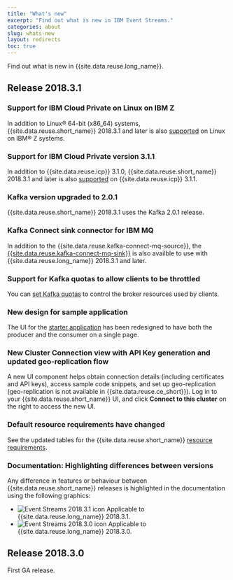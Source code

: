 ```yaml
---
title: "What's new"
excerpt: "Find out what is new in IBM Event Streams."
categories: about
slug: whats-new
layout: redirects
toc: true
---
```


Find out what is new in {{site.data.reuse.long_name}}.

## Release 2018.3.1

### Support for IBM Cloud Private on Linux on IBM Z

In addition to Linux® 64-bit (x86_64) systems, {{site.data.reuse.short_name}} 2018.3.1 and later is also [supported](../../installing/prerequisites/#ibm-cloud-private-environment) on Linux on IBM® Z systems.

### Support for IBM Cloud Private version 3.1.1

In addition to {{site.data.reuse.icp}} 3.1.0, {{site.data.reuse.short_name}} 2018.3.1 and later is also [supported](../../installing/prerequisites/#ibm-cloud-private-environment) on {{site.data.reuse.icp}} 3.1.1.

### Kafka version upgraded to 2.0.1

{{site.data.reuse.short_name}} 2018.3.1 uses the Kafka 2.0.1 release.

### Kafka Connect sink connector for IBM MQ

In addition to the {{site.data.reuse.kafka-connect-mq-source}}, the [{{site.data.reuse.kafka-connect-mq-sink}}](../../connecting/mq/sink/) is also availble to use with {{site.data.reuse.long_name}} 2018.3.1 and later.

### Support for Kafka quotas to allow clients to be throttled

You can [set Kafka quotas](../../administering/quotas/) to control the broker resources used by clients.

### New design for sample application

The UI for the [starter application](../../getting-started/generating-starter-app/) has been redesigned to have both the producer and the consumer on a single page.

### New Cluster Connection view with API Key generation and updated geo-replication flow

A new UI component helps obtain connection details (including certificates and API keys), access sample code snippets, and set up geo-replication (geo-replication is not available in {{site.data.reuse.ce_short}}). Log in to your {{site.data.reuse.short_name}} UI, and click **Connect to this cluster** on the right to access the new UI.

### Default resource requirements have changed

See the updated tables for the {{site.data.reuse.short_name}} [resource requirements](../../installing/prerequisites/#helm-resource-requirements).

### Documentation: Highlighting differences between versions

Any difference in features or behaviour between {{site.data.reuse.short_name}} releases is highlighted in the documentation using the following graphics:

- ![Event Streams 2018.3.1 icon](../../../images/2018.3.1.svg "In Event Streams 2018.3.1.") Applicable to {{site.data.reuse.long_name}} 2018.3.1.
- ![Event Streams 2018.3.0 icon](../../../images/2018.3.0.svg "In Event Streams 2018.3.0.") Applicable to {{site.data.reuse.long_name}} 2018.3.0.

## Release 2018.3.0

First GA release.
